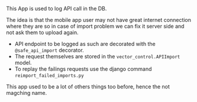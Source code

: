 This App is used to log API call in the DB.

The idea is that the mobile app user may not have great internet connection where they are
so in case of import problem we can fix it server side and not ask them to upload again.

* API endpoint to be logged as such are decorated with the `@safe_api_import` decorator.
* The request themselves are stored in the `vector_control.APIImport` model.
* To replay the failings requests use the django command `reimport_failed_imports.py`


This app used to be a lot of others things too before, hence the not magching name.

